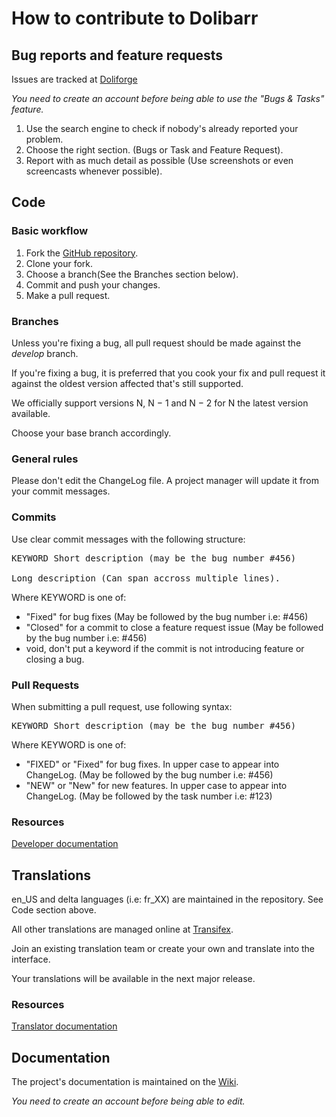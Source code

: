 How to contribute to Dolibarr
=============================

Bug reports and feature requests
--------------------------------
Issues are tracked at [Doliforge](https://doliforge.org/projects/dolibarr)

*You need to create an account before being able to use the "Bugs & Tasks" feature.*

1. Use the search engine to check if nobody's already reported your problem.
2. Choose the right section. (Bugs or Task and Feature Request).
3. Report with as much detail as possible (Use screenshots or even screencasts whenever possible).

Code
----

### Basic workflow

1. Fork the [GitHub repository](https://github.com/Dolibarr/dolibarr).
2. Clone your fork.
3. Choose a branch(See the Branches section below).
4. Commit and push your changes.
5. Make a pull request.

### Branches

Unless you're fixing a bug, all pull request should be made against the *develop* branch.

If you're fixing a bug, it is preferred that you cook your fix and pull request it
against the oldest version affected that's still supported.

We officially support versions N, N − 1 and N − 2 for N the latest version available.

Choose your base branch accordingly.

### General rules
Please don't edit the ChangeLog file. A project manager will update it from your commit messages.

### Commits
Use clear commit messages with the following structure:

<pre>
KEYWORD Short description (may be the bug number #456)

Long description (Can span accross multiple lines).
</pre>

Where KEYWORD is one of:

- "Fixed" for bug fixes (May be followed by the bug number i.e: #456)
- "Closed" for a commit to close a feature request issue (May be followed by the bug number i.e: #456)
- void, don't put a keyword if the commit is not introducing feature or closing a bug.

### Pull Requests
When submitting a pull request, use following syntax:

<pre>
KEYWORD Short description (may be the bug number #456)
</pre>

Where KEYWORD is one of:

- "FIXED" or "Fixed" for bug fixes. In upper case to appear into ChangeLog. (May be followed by the bug number i.e: #456)
- "NEW" or "New" for new features. In upper case to appear into ChangeLog. (May be followed by the task number i.e: #123)


### Resources
[Developer documentation](http://wiki.dolibarr.org/index.php/Developer_documentation)

Translations
------------
en_US and delta languages (i.e: fr_XX) are maintained in the repository. See Code section above.

All other translations are managed online at [Transifex](https://www.transifex.com/projects/p/dolibarr).

Join an existing translation team or create your own and translate into the interface.

Your translations will be available in the next major release.

### Resources
[Translator documentation](http://wiki.dolibarr.org/index.php/Developer_documentation)

Documentation
-------------
The project's documentation is maintained on the [Wiki](http://wiki.dolibarr.org/index.php).

*You need to create an account before being able to edit.*


